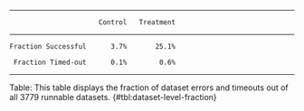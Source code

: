 
---------------------------------------------
                          Control   Treatment                                               
  --------------------- --------- -----------
    Fraction Successful      3.7%       25.1%  
     
     Fraction Timed-out      0.1%        0.6%
   
---------------------------------------------

Table: This table displays the fraction of dataset errors and timeouts out of all 3779 runnable datasets. {#tbl:dataset-level-fraction}
